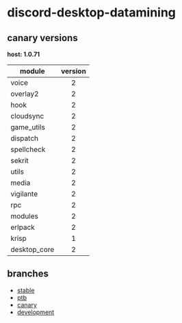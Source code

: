 # discord-desktop-datamining

## canary versions

**host: 1.0.71**

| module | version |
| ------ | :-----: |
| voice | 2 |
| overlay2 | 2 |
| hook | 2 |
| cloudsync | 2 |
| game_utils | 2 |
| dispatch | 2 |
| spellcheck | 2 |
| sekrit | 2 |
| utils | 2 |
| media | 2 |
| vigilante | 2 |
| rpc | 2 |
| modules | 2 |
| erlpack | 2 |
| krisp | 1 |
| desktop_core | 2 |

## branches

- [stable](https://github.com/OpenAsar/discord-desktop-datamining/tree/stable)
- [ptb](https://github.com/OpenAsar/discord-desktop-datamining/tree/ptb)
- [canary](https://github.com/OpenAsar/discord-desktop-datamining/tree/canary)
- [development](https://github.com/OpenAsar/discord-desktop-datamining/tree/development)